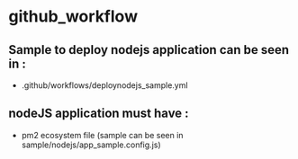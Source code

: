 # github_workflow

## Sample to deploy nodejs application can be seen in :
- .github/workflows/deploynodejs_sample.yml

## nodeJS application must have :
- pm2 ecosystem file (sample can be seen in sample/nodejs/app_sample.config.js)
